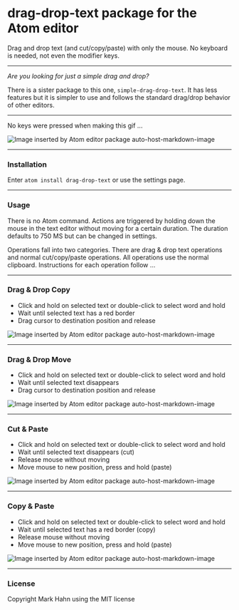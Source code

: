# drag-drop-text package for the Atom editor

Drag and drop text (and cut/copy/paste) with only the mouse. No keyboard is needed, not even the modifier keys.

---

*Are you looking for just a simple drag and drop?*

There is a sister package to this one, `simple-drag-drop-text`. It has less features but it is simpler to use and follows the standard drag/drop behavior of other editors.

---

No keys were pressed when making this gif ...

![Image inserted by Atom editor package auto-host-markdown-image](http://i.imgur.com/P5ly4Dq.gif)

---

### Installation

Enter `atom install drag-drop-text` or use the settings page.

---

### Usage

There is no Atom command.  Actions are triggered by holding down the mouse in the text editor without moving for a certain duration.  The duration defaults to 750 MS but can be changed in settings.  

Operations fall into two categories.  There are drag & drop text operations and normal cut/copy/paste operations. All operations use the normal clipboard.  Instructions for each operation follow ...

---

### Drag & Drop Copy

- Click and hold on selected text or double-click to select word and hold
- Wait until selected text has a red border
- Drag cursor to destination position and release

![Image inserted by Atom editor package auto-host-markdown-image](http://i.imgur.com/aC8XNqv.gif)

---

### Drag & Drop Move

- Click and hold on selected text or double-click to select word and hold
- Wait until selected text disappears
- Drag cursor to destination position and release

![Image inserted by Atom editor package auto-host-markdown-image](http://i.imgur.com/3c2iNAp.gif)

---

### Cut & Paste

- Click and hold on selected text or double-click to select word and hold
- Wait until selected text disappears (cut)
- Release mouse without moving
- Move mouse to new position, press and hold (paste)

![Image inserted by Atom editor package auto-host-markdown-image](http://i.imgur.com/klR7BXT.gif)

---

### Copy & Paste

- Click and hold on selected text or double-click to select word and hold
- Wait until selected text has a red border (copy)
- Release mouse without moving
- Move mouse to new position, press and hold (paste)

![Image inserted by Atom editor package auto-host-markdown-image](http://i.imgur.com/dfMcuWn.gif)

---

### License

Copyright Mark Hahn using the MIT license
